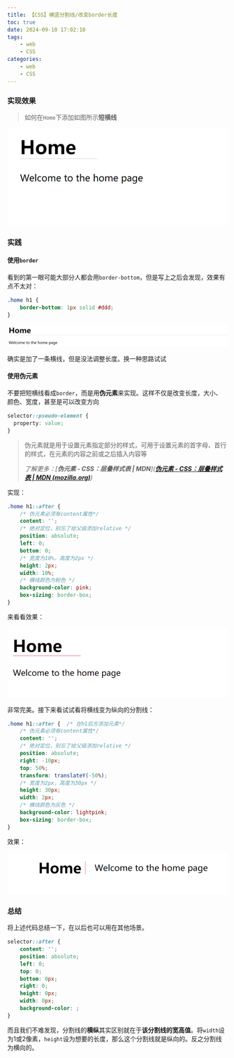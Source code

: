 ```yaml
---
title: 【CSS】横竖分割线/改变border长度
toc: true
date: 2024-09-10 17:02:10
tags: 
    - web
    - CSS
categories:
    - web
    - CSS
---
```


### 实现效果

> 如何在`Home`下添加如图所示**短横线**
>

![](../images/CSS-border/实现1.png)
<!-- more -->
### 实践

#### 使用`border`

看到的第一眼可能大部分人都会用`border-bottom`，但是写上之后会发现，效果有点不太对：

```css
.home h1 {
    border-bottom: 1px solid #ddd;
}
```



![](../images/CSS-border/实现2.png)

确实是加了一条横线，但是没法调整长度。换一种思路试试

#### 使用伪元素

不要把短横线看成`border`，而是用**伪元素**来实现。这样不仅是改变长度，大小、颜色、宽度，甚至是可以改变方向

```css
selector::pseudo-element {
  property: value;
}
```

> 伪元素就是用于设置元素指定部分的样式，可用于设置元素的首字母、首行的样式，在元素的内容之前或之后插入内容等
>
> *了解更多：[**伪元素 - CSS：层叠样式表 | MDN**](**[伪元素 - CSS：层叠样式表 | MDN (mozilla.org)](https://developer.mozilla.org/zh-CN/docs/Web/CSS/Pseudo-elements)**)*

实现：

```css
.home h1::after {
    /* 伪元素必须有content属性*/
    content: '';
    /* 绝对定位，别忘了给父级添加relative */
    position: absolute;
    left: 0;
    bottom: 0;
    /* 宽度为10%，高度为2px */
    height: 2px;
    width: 10%;
    /* 横线颜色为粉色 */
    background-color: pink;
    box-sizing: border-box;
}
```

来看看效果：

![](../images/CSS-border/实现3.png)

非常完美。接下来看试试看将横线变为纵向的分割线：

```css
.home h1::after {  /* 在h1后方添加元素*/
    /* 伪元素必须有content属性*/
    content: '';
    /* 绝对定位，别忘了给父级添加relative */
    position: absolute;
    right: -10px;
    top: 50%;
    transform: translateY(-50%);
    /* 宽度为2px，高度为30px */
    height: 30px;
    width: 2px;
    /* 横线颜色为灰色 */
    background-color: lightpink;
    box-sizing: border-box;
}
```

效果：

![](../images/CSS-border/效果.png)

### 总结

将上述代码总结一下，在以后也可以用在其他场景。

```css
selector::after {
    content: '';
    position: absolute;
    left: 0;
    top: 0;
    bottom: 0px;
    right: 0;
    height: 0px;
    width: 0px;
    background-color: ;
}
```

而且我们不难发现，分割线的**横纵**其实区别就在于**该分割线的宽高值**。将`width`设为1或2像素，`height`设为想要的长度，那么这个分割线就是纵向的。反之分割线为横向的。
